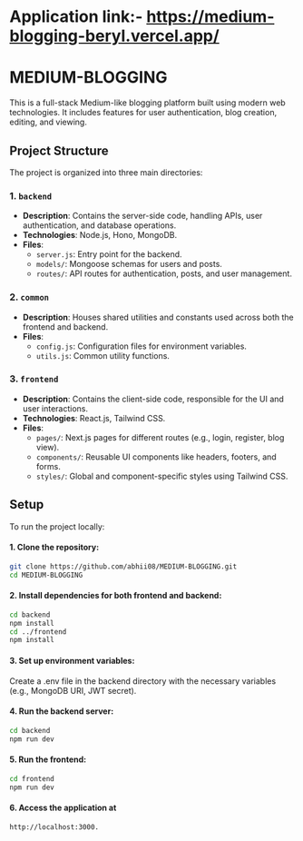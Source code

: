 # Application link:- https://medium-blogging-beryl.vercel.app/

# MEDIUM-BLOGGING

This is a full-stack Medium-like blogging platform built using modern web technologies. It includes features for user authentication, blog creation, editing, and viewing.

## Project Structure

The project is organized into three main directories:

### 1. `backend`
   - **Description**: Contains the server-side code, handling APIs, user authentication, and database operations.
   - **Technologies**: Node.js, Hono, MongoDB.
   - **Files**:
     - `server.js`: Entry point for the backend.
     - `models/`: Mongoose schemas for users and posts.
     - `routes/`: API routes for authentication, posts, and user management.

### 2. `common`
   - **Description**: Houses shared utilities and constants used across both the frontend and backend.
   - **Files**:
     - `config.js`: Configuration files for environment variables.
     - `utils.js`: Common utility functions.

### 3. `frontend`
   - **Description**: Contains the client-side code, responsible for the UI and user interactions.
   - **Technologies**: React.js, Tailwind CSS.
   - **Files**:
     - `pages/`: Next.js pages for different routes (e.g., login, register, blog view).
     - `components/`: Reusable UI components like headers, footers, and forms.
     - `styles/`: Global and component-specific styles using Tailwind CSS.

## Setup

To run the project locally:

#### 1. Clone the repository:
   ```bash
   git clone https://github.com/abhii08/MEDIUM-BLOGGING.git
   cd MEDIUM-BLOGGING
   ```
   
#### 2. Install dependencies for both frontend and backend:
```bash
cd backend
npm install
cd ../frontend
npm install
```

#### 3. Set up environment variables:
Create a .env file in the backend directory with the necessary variables (e.g., MongoDB URI, JWT secret).

#### 4. Run the backend server:
```bash
cd backend
npm run dev
```
#### 5. Run the frontend:
```bash
cd frontend
npm run dev
```

#### 6. Access the application at
```bash
http://localhost:3000.
```

